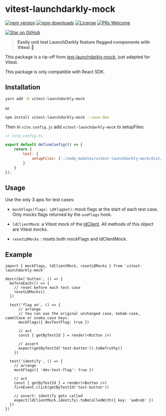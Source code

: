 # vitest-launchdarkly-mock

[![npm version](https://img.shields.io/npm/v/vitest-launchdarkly-mock.svg)](https://www.npmjs.com/package/vitest-launchdarkly-mock)
[![npm downloads](https://img.shields.io/npm/dm/vitest-launchdarkly-mock.svg)](https://www.npmjs.com/package/vitest-launchdarkly-mock)
[![License](https://img.shields.io/badge/License-MIT-blue.svg)](https://opensource.org/licenses/MIT)
[![PRs Welcome](https://img.shields.io/badge/PRs-welcome-brightgreen.svg)](http://makeapullrequest.com/)

[![Star on GitHub](https://img.shields.io/github/stars/bohdanbirdie/vitest-launchdarkly-mock?style=social)](https://github.com/bohdanbirdie/vitest-launchdarkly-mock)


> **Easily unit test LaunchDarkly feature flagged components with Vitest** :clap:

This package is a rip-off from [jest-launchdarkly-mock](https://github.com/launchdarkly/jest-launchdarkly-mock), just adapted for Vitest. 

This package is only compatible with React SDK.

## Installation

```bash
yarn add -D vitest-launchdarkly-mock
```

or

```bash
npm install vitest-launchdarkly-mock --save-dev
```

Then in `vite.config.js` add `vitest-launchdarkly-mock` to setupFiles:

```js
// vite.config.ts

export default defineConfig(() => {
    return {
        test: {
            setupFiles: ['./node_modules/vitest-launchdarkly-mock/dist/index.js'],
        }
    }
});
```

## Usage
Use the only 3 apis for test cases:

* `mockFlags(flags: LDFlagSet)`: mock flags at the start of each test case. Only mocks
flags returned by the `useFlags` hook.

* `ldClientMock`: a Vitest mock of the [ldClient](https://launchdarkly.github.io/js-client-sdk/interfaces/_launchdarkly_js_client_sdk_.ldclient.html). All
methods of this object are Vitest mocks.

* `resetLDMocks` : resets both mockFlags and ldClientMock.

## Example
```tsx
import { mockFlags, ldClientMock, resetLDMocks } from 'vitest-launchdarkly-mock'

describe('button', () => {
  beforeEach(() => {
    // reset before each test case
    resetLDMocks()
  })

  test('flag on', () => {
      // arrange
      // You can use the original unchanged case, kebab-case, camelCase or snake_case keys.
      mockFlags({ devTestFlag: true })

      // act
      const { getByTestId } = render(<Button />)

      // assert
      expect(getByTestId('test-button')).toBeTruthy()
    })

  test('identify', () => {
    // arrange
    mockFlags({ 'dev-test-flag': true })

    // act
    const { getByTestId } = render(<Button />)
    fireEvent.click(getByTestId('test-button'))

    // assert: identify gets called
    expect(ldClientMock.identify).toBeCalledWith({ key: 'aa0ceb' })
  })
})

```